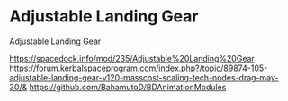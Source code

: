 # Adjustable Landing Gear
Adjustable Landing Gear

https://spacedock.info/mod/235/Adjustable%20Landing%20Gear
https://forum.kerbalspaceprogram.com/index.php?/topic/89874-105-adjustable-landing-gear-v120-masscost-scaling-tech-nodes-drag-may-30/&
https://github.com/BahamutoD/BDAnimationModules